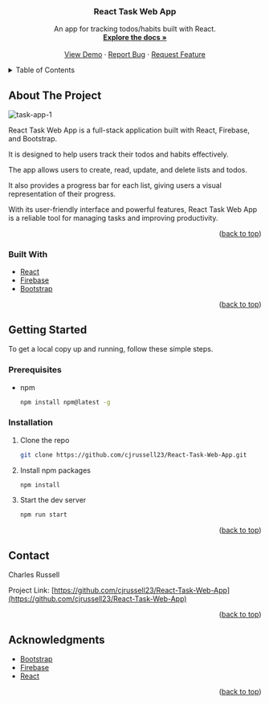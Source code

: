<a name="readme-top"></a>

<br />
<div align="center">

<h3 align="center">React Task Web App</h3>

  <p align="center">
    An app for tracking todos/habits built with React.
    <br />
    <a href="https://github.com/cjrussell23/React-Task-Web-App"><strong>Explore the docs »</strong></a>
    <br />
    <br />
    <a href="https://task.chjrussell.com/">View Demo</a>
    ·
    <a href="https://github.com/cjrussell23/React-Task-Web-App/issues">Report Bug</a>
    ·
    <a href="https://github.com/cjrussell23/React-Task-Web-App/issues">Request Feature</a>
  </p>
</div>

<details>
  <summary>Table of Contents</summary>
  <ol>
    <li>
      <a href="#about-the-project">About The Project</a>
      <ul>
        <li><a href="#built-with">Built With</a></li>
      </ul>
    </li>
    <li>
      <a href="#getting-started">Getting Started</a>
      <ul>
        <li><a href="#prerequisites">Prerequisites</a></li>
        <li><a href="#installation">Installation</a></li>
      </ul>
    </li>
    <li><a href="#contact">Contact</a></li>
    <li><a href="#acknowledgments">Acknowledgments</a></li>
  </ol>
</details>

## About The Project

![task-app-1](https://github.com/cjrussell23/React-Task-Web-App/assets/81775200/3ad5aac4-0fb1-4d83-a88b-72c63ce48369)

React Task Web App is a full-stack application built with React, Firebase, and Bootstrap. 

It is designed to help users track their todos and habits effectively. 

The app allows users to create, read, update, and delete lists and todos. 

It also provides a progress bar for each list, giving users a visual representation of their progress. 

With its user-friendly interface and powerful features, React Task Web App is a reliable tool for managing tasks and improving productivity.

<p align="right">(<a href="#readme-top">back to top</a>)</p>

### Built With

- [React](https://reactjs.org/)
- [Firebase](https://firebase.google.com/)
- [Bootstrap](https://getbootstrap.com/)

<p align="right">(<a href="#readme-top">back to top</a>)</p>

## Getting Started

To get a local copy up and running, follow these simple steps.

### Prerequisites

- npm
  ```sh
  npm install npm@latest -g

### Installation

1. Clone the repo
   ```sh
   git clone https://github.com/cjrussell23/React-Task-Web-App.git
2. Install npm packages
   ```sh
   npm install
3. Start the dev server
   ```sh
   npm run start

<p align="right">(<a href="#readme-top">back to top</a>)</p>


## Contact

Charles Russell

Project Link: [https://github.com/cjrussell23/React-Task-Web-App](https://github.com/cjrussell23/React-Task-Web-App)

<p align="right">(<a href="#readme-top">back to top</a>)</p>

## Acknowledgments

- [Bootstrap](https://getbootstrap.com/)
- [Firebase](https://firebase.google.com/)
- [React](https://reactjs.org/)

<p align="right">(<a href="#readme-top">back to top</a>)</p>
